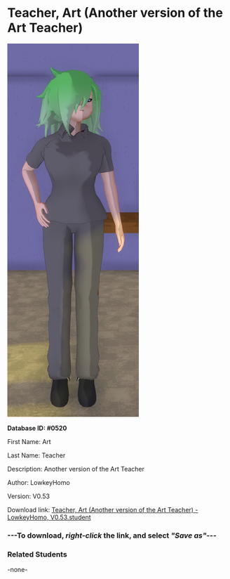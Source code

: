 # Teacher, Art (Another version of the Art Teacher)

<img src="../../Files/Images/Teacher, Art (Another version of the Art Teacher).png" title="Teacher, Art (Another version of the Art Teacher) - LowkeyHomo, V0.53">

**Database ID: #0520**

First Name: Art

Last Name: Teacher

Description: Another version of the Art Teacher

Author: LowkeyHomo

Version: V0.53

Download link: <a href="https://raw.githubusercontent.com/Arbiter1223/Daigaku-Gurashi-Custom-Students/master/Files/Student%20Files/Teacher%2C%20Art%20(Another%20version%20of%20the%20Art%20Teacher)%20-%20LowkeyHomo%2C%20V0.53.student">Teacher, Art (Another version of the Art Teacher) - LowkeyHomo, V0.53.student</a>

### ---**To download, _right-click_ the link, and select _"Save as"_**---

### Related Students

-none-
